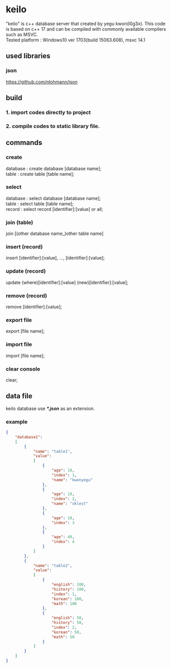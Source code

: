 # keilo

"keilo" is c++ database server that created by yegu kwon(l0g3x). This code is based on c++ 17 and can be compiled with commonly available compilers such as MSVC. <br/>
Tested platform : Windows10 ver 1703(build 15063.608), msvc 14.1

## used libraries
### json
https://github.com/nlohmann/json

## build
### 1. import codes directly to project
### 2. compile codes to static library file.

## commands
### create
database : create database [database name];<br/>
table : create table [table name];<br/>
### select
database : select database [database name];<br/>
table : select table [table name];<br/>
record : select record [identifier]:[value] or all;<br/>
### join (table)
join [(other database name_)other table name]
### insert (record)
insert [identifier]:[value], ..., [identifier]:[value];
### update (record)
update (where)[identifier]:[value] (new)[identifier]:[value];
### remove (record)
remove [identifier]:[value];
### export file
export [file name];
### import file
import [file name];
### clear console
clear;

## data file
keilo database use <b><i>*.json</i></b> as an extension.

### example
```json
{
    "database1": 
    [
        {
            "name": "table1",
            "value":
            [
                {
                    "age": 19, 
                    "index": 1,
                    "name": "kwonyegu"
                }, 
                {
                    "age": 19,
                    "index": 2,
                    "name": "xklest"
                }, 
                {
                    "age": 10,
                    "index": 3
                }, 
                {
                    "age": 40,
                    "index": 4
                }
            ]
        }, 
        {
            "name": "table2",
            "value": 
            [
                {
                    "english": 100,
                    "history": 100,
                    "index": 1,
                    "korean": 100,
                    "math": 100
                }, 
                {
                    "english": 50,
                    "history": 50,
                    "index": 2,
                    "korean": 50,
                    "math": 50
                }
            ]
        }
    ]
}
```
